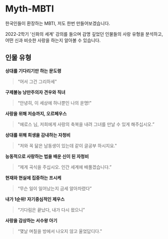 
# Myth-MBTI

한국인들이 환장하는 MBTI, 저도 한번 만들어보겠습니다.

2022-2학기 '신화의 세계' 강의를 들으며 감명 깊었던 인물들의 사랑 유형을 분석하고, 어떤 신과 비슷한 사랑을 하는지 알아볼 수 있습니다.

## 인물 유형

**상대를 기다리기만 하는 문도령**
> “어서 그건 그리하세"

**구제불능 낭만주의자 견우와 직녀**
> “안녕히, 이 세상에 하나뿐인 나의 운명!"

**사랑을 위해 저승까지, 오르페우스**
>"에로스 님, 저희에게 사랑의 축복을 내려 그녀를 만날 수 있게 해주십시오.”

**상대를 위해 희생을 감내하는 자청비**
>"저와 꼭 닮은 남동생이 있는데 같이 글공부 하시지요."

**능동적으로 사랑하는 법을 배운 신이 된 자청비**
>“제게 곡식을 주십시오. 인간 세계에 배풀겠습니다.”

**현재와 현실에 집중하는 프시케**
>“무슨 일이 일어났는지 금세 알아차렸다”

**내가 1순위! 자기중심적인 제우스**
>“기다림은 끝났다, 내가 다시 왔으니”

**사랑을 감상하는 서수왕 아기**
>“몇날 며칠을 방에서 나오지 않고 울었답디다."




